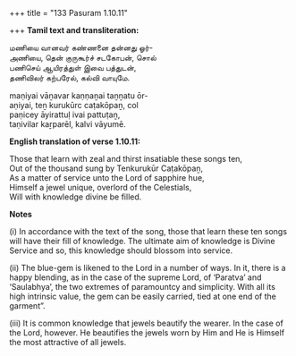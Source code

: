 +++
title = "133 Pasuram 1.10.11"

+++
**Tamil text and transliteration:**

மணியை வானவர் கண்ணனை தன்னது ஓர்-  
அணியை, தென் குருகூர்ச் சடகோபன், சொல்  
பணிசெய் ஆயிரத்துள் இவை பத்துடன்,  
தணிவிலர் கற்பரேல், கல்வி வாயுமே.

maṇiyai vāṉavar kaṇṇaṉai taṉṉatu ōr-  
aṇiyai, teṉ kurukūrc caṭakōpaṉ, col  
paṇicey āyirattuḷ ivai pattuṭaṉ,  
taṇivilar kaṟparēl, kalvi vāyumē.

**English translation of verse 1.10.11:**

Those that learn with zeal and thirst insatiable these songs ten,  
Out of the thousand sung by Tenkurukūr Caṭakōpaṉ,  
As a matter of service unto the Lord of sapphire hue,  
Himself a jewel unique, overlord of the Celestials,  
Will with knowledge divine be filled.

**Notes**

\(i\) In accordance with the text of the song, those that learn these ten songs will have their fill of knowledge. The ultimate aim of knowledge is Divine Service and so, this knowledge should blossom into service.

\(ii\) The blue-gem is likened to the Lord in a number of ways. In it, there is a happy blending, as in the case of the supreme Lord, of ‘Paratva’ and ‘Saulabhya’, the two extremes of paramountcy and simplicity. With all its high intrinsic value, the gem can be easily carried, tied at one end of the garment”.

\(iii\) It is common knowledge that jewels beautify the wearer. In the case of the Lord, however. He beautifies the jewels worn by Him and He is Himself the most attractive of all jewels.


